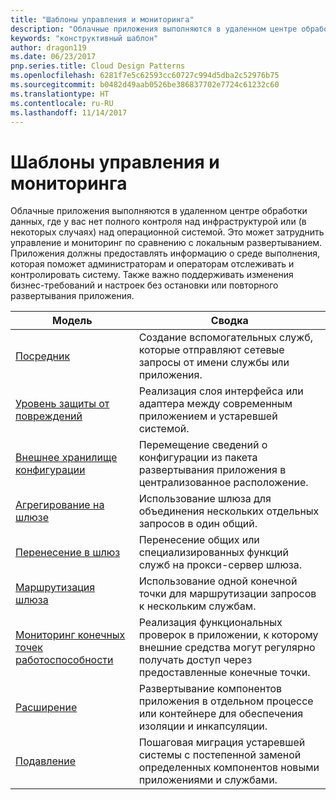 ```yaml
---
title: "Шаблоны управления и мониторинга"
description: "Облачные приложения выполняются в удаленном центре обработки данных, где у вас нет полного контроля над инфраструктурой или (в некоторых случаях) над операционной системой. Это может затруднить управление и мониторинг по сравнению с локальным развертыванием. Приложения должны предоставлять информацию о среде выполнения, которая поможет администраторам и операторам отслеживать и контролировать систему. Также важно поддерживать изменения бизнес-требований и настроек без остановки или повторного развертывания приложения."
keywords: "конструктивный шаблон"
author: dragon119
ms.date: 06/23/2017
pnp.series.title: Cloud Design Patterns
ms.openlocfilehash: 6281f7e5c62593cc60727c994d5dba2c52976b75
ms.sourcegitcommit: b0482d49aab0526be386837702e7724c61232c60
ms.translationtype: HT
ms.contentlocale: ru-RU
ms.lasthandoff: 11/14/2017
---
```

# <a name="management-and-monitoring-patterns"></a>Шаблоны управления и мониторинга

Облачные приложения выполняются в удаленном центре обработки данных, где у вас нет полного контроля над инфраструктурой или (в некоторых случаях) над операционной системой. Это может затруднить управление и мониторинг по сравнению с локальным развертыванием. Приложения должны предоставлять информацию о среде выполнения, которая поможет администраторам и операторам отслеживать и контролировать систему. Также важно поддерживать изменения бизнес-требований и настроек без остановки или повторного развертывания приложения.

| Модель | Сводка |
| ------- | ------- |
| [Посредник](../ambassador.md) | Создание вспомогательных служб, которые отправляют сетевые запросы от имени службы или приложения. |
| [Уровень защиты от повреждений](../anti-corruption-layer.md) | Реализация слоя интерфейса или адаптера между современным приложением и устаревшей системой. |
| [Внешнее хранилище конфигурации](../external-configuration-store.md) | Перемещение сведений о конфигурации из пакета развертывания приложения в централизованное расположение. |
| [Агрегирование на шлюзе](../gateway-aggregation.md) | Использование шлюза для объединения нескольких отдельных запросов в один общий. |
| [Перенесение в шлюз](../gateway-offloading.md) | Перенесение общих или специализированных функций служб на прокси-сервер шлюза. |
| [Маршрутизация шлюза](../gateway-routing.md) | Использование одной конечной точки для маршрутизации запросов к нескольким службам. |
| [Мониторинг конечных точек работоспособности](../health-endpoint-monitoring.md) | Реализация функциональных проверок в приложении, к которому внешние средства могут регулярно получать доступ через предоставленные конечные точки. |
| [Расширение](../sidecar.md) | Развертывание компонентов приложения в отдельном процессе или контейнере для обеспечения изоляции и инкапсуляции. |
| [Подавление](../strangler.md) | Пошаговая миграция устаревшей системы с постепенной заменой определенных компонентов новыми приложениями и службами. |
